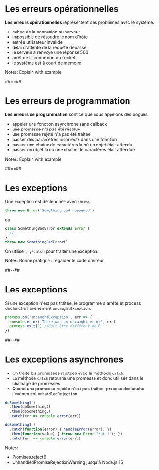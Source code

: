 # Les erreurs opérationnelles

<b>Les erreurs opérationnelles</b> représentent des problèmes avec le système.

* échec de la connexion au serveur
* impossible de résoudre le nom d'hôte
* entrée utilisateur invalide
* délai d'attente de la requête dépassé
* le serveur a renvoyé une réponse 500
* arrêt de la connexion du socket
* le système est à court de mémoire

Notes:
Explain with example

##==##

# Les erreurs de programmation

<b>Les erreurs de programmation</b> sont ce que nous appelons des bogues.

* appeler une fonction asynchrone sans callback
* une promesse n'a pas été résolue
* une promesse rejeté n'a pas été traitée
* passer des paramètres incorrects dans une fonction
* passer une chaîne de caractères là où un objet était attendu
* passer un objet là où une chaîne de caractères était attendue

Notes:
Explain with example

##==##<!-- .slide: class="with-code" -->
# Les exceptions

Une exception est déclenchée avec `throw`.

```javascript
throw new Error('Something bad happened')
```

ou

```javascript
class SomethingBadError extends Error {
  //...
}
throw new SomethingBadError()
```

On utilise `try/catch` pour traiter une exception.

Notes:
Bonne pratique : regarder le code d'erreur

##--##

# Les exceptions

Si une exception n'est pas traitée, le programme s'arrête et process déclenche l'évènement `uncaughtException`.

```javascript
process.on('uncaughtException', err => {
  console.error('There was an uncaught error', err)
  process.exit(1) //doit être différent de 0
})
```

##--##

# Les exceptions asynchrones

* On traite les promesses rejetées avec la méthode `catch`.
* La méthode `catch` retourne une promesse et donc utilisée dans le chaînage de promesses.
* Quand une promesse rejetée n'est pas traitée, process déclenche l'évènement `unhandledRejection`
 

```javascript
doSomething1()
  .then(doSomething2)
  .then(doSomething3)
  .catch(err => console.error(err))
```

```javascript
doSomething1()
  .catch(function(error) { handleError(error); })
  .then(function(value) { throw new Error("zut !"); })
  .catch(err => console.error(err))
```

Notes:
- Promises.reject()
- UnhandledPromiseRejectionWarning jusqu'à Node.js 15